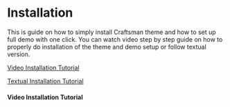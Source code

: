 # Installation

This is guide on how to simply install Craftsman theme and how to set up full demo with one click. You can watch video step by step guide on how to properly do installation of the theme and demo setup or follow textual version.

[Video Installation Tutorial](#video)

[Textual Installation Tutorial](#textual-installation-tutorial)

#### Video Installation Tutorial

#### 



